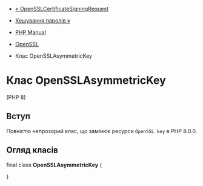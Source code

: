 - [« OpenSSLCertificateSigningRequest](class.opensslcertificatesigningrequest.md)
- [Хешування паролів »](book.password.md)

- [PHP Manual](index.md)
- [OpenSSL](book.openssl.md)
- Клас OpenSSLAsymmetricKey

# Клас OpenSSLAsymmetricKey

(PHP 8)

## Вступ

Повністю непрозорий клас, що замінює ресурси `OpenSSL key` в PHP
8.0.0.

## Огляд класів

final class **OpenSSLAsymmetricKey** {

}
